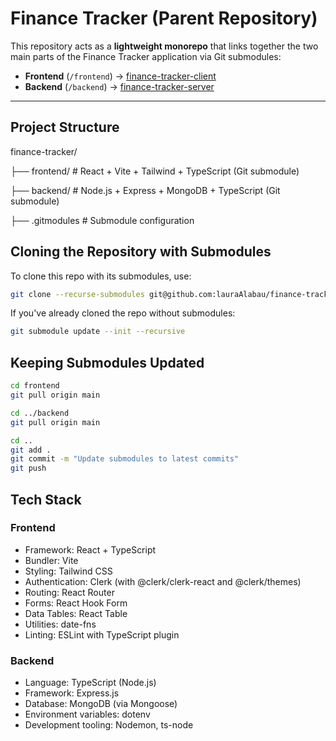 # Finance Tracker (Parent Repository)

This repository acts as a **lightweight monorepo** that links together the two main parts of the Finance Tracker application via Git submodules:

- **Frontend** (`/frontend`) → [finance-tracker-client](https://github.com/lauraAlabau/finance-tracker-client)
- **Backend** (`/backend`) → [finance-tracker-server](https://github.com/lauraAlabau/finance-tracker-server)

---

## Project Structure
finance-tracker/ 

├── frontend/ # React + Vite + Tailwind + TypeScript (Git submodule)

├── backend/ # Node.js + Express + MongoDB + TypeScript (Git submodule)

├── .gitmodules # Submodule configuration


## Cloning the Repository with Submodules

To clone this repo with its submodules, use:

```bash
git clone --recurse-submodules git@github.com:lauraAlabau/finance-tracker.git
```

If you've already cloned the repo without submodules:

```bash
git submodule update --init --recursive
```

## Keeping Submodules Updated

```bash
cd frontend
git pull origin main
```
```bash
cd ../backend
git pull origin main
```
```bash
cd ..
git add .
git commit -m "Update submodules to latest commits"
git push
```

## Tech Stack
### Frontend
- Framework: React + TypeScript
- Bundler: Vite
- Styling: Tailwind CSS
- Authentication: Clerk (with @clerk/clerk-react and @clerk/themes)
- Routing: React Router
- Forms: React Hook Form
- Data Tables: React Table
- Utilities: date-fns
- Linting: ESLint with TypeScript plugin

### Backend
- Language: TypeScript (Node.js)
- Framework: Express.js
- Database: MongoDB (via Mongoose)
- Environment variables: dotenv
- Development tooling: Nodemon, ts-node
